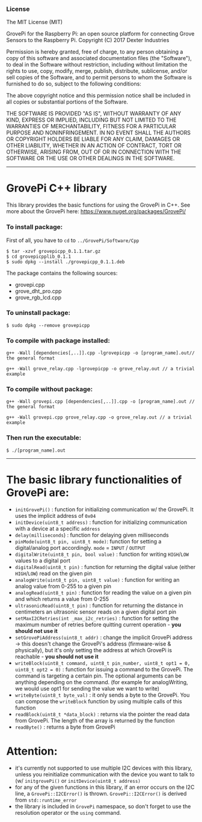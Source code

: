 ### License

The MIT License (MIT)

GrovePi for the Raspberry Pi: an open source platform for connecting Grove Sensors to the Raspberry Pi.
Copyright (C) 2017  Dexter Industries

Permission is hereby granted, free of charge, to any person obtaining a copy
of this software and associated documentation files (the "Software"), to deal
in the Software without restriction, including without limitation the rights
to use, copy, modify, merge, publish, distribute, sublicense, and/or sell
copies of the Software, and to permit persons to whom the Software is
furnished to do so, subject to the following conditions:

The above copyright notice and this permission notice shall be included in
all copies or substantial portions of the Software.

THE SOFTWARE IS PROVIDED "AS IS", WITHOUT WARRANTY OF ANY KIND, EXPRESS OR
IMPLIED, INCLUDING BUT NOT LIMITED TO THE WARRANTIES OF MERCHANTABILITY,
FITNESS FOR A PARTICULAR PURPOSE AND NONINFRINGEMENT. IN NO EVENT SHALL THE
AUTHORS OR COPYRIGHT HOLDERS BE LIABLE FOR ANY CLAIM, DAMAGES OR OTHER
LIABILITY, WHETHER IN AN ACTION OF CONTRACT, TORT OR OTHERWISE, ARISING FROM,
OUT OF OR IN CONNECTION WITH THE SOFTWARE OR THE USE OR OTHER DEALINGS IN
THE SOFTWARE.

---
# GrovePi C++ library

This library provides the basic functions for using the GrovePi in C++.
See more about the GrovePi here:  https://www.nuget.org/packages/GrovePi/

### To install package:
First of all, you have to `cd` to `../GrovePi/Software/Cpp`
```
$ tar -xzvf grovepicpp_0.1.1.tar.gz
$ cd grovepicpplib_0.1.1
$ sudo dpkg --install ./grovepicpp_0.1.1.deb
```

The package contains the following sources:
* grovepi.cpp
* grove_dht_pro.cpp
* grove_rgb_lcd.cpp

### To uninstall package:
```
$ sudo dpkg --remove grovepicpp
```

### To compile with package installed:
```
g++ -Wall [dependencies[,..]].cpp -lgrovepicpp -o [program_name].out// the general format
```
```
g++ -Wall grove_relay.cpp -lgrovepicpp -o grove_relay.out // a trivial example
```

### To compile without package:
```
g++ -Wall grovepi.cpp [dependencies[,..]].cpp -o [program_name].out // the general format
```
```
g++ -Wall grovepi.cpp grove_relay.cpp -o grove_relay.out // a trivial example
```

### Then run the executable:
```
$ ./[program_name].out
```
---
# The basic library functionalities of GrovePi are:
* `initGrovePi()` : function for initializing communication w/ the GrovePi. It uses the implicit address of `0x04`
* `initDevice(uint8_t address)` : function for initializing communication with a device at a specific `address`
* `delay(milliseconds`) : function for delaying given milliseconds
* `pinMode(uint8_t pin, uint8_t mode)`: function for setting a digital/analog port accordingly. `mode` = `INPUT` / `OUTPUT`
* `digitalWrite(uint8_t pin, bool value)` : function for writing `HIGH`/`LOW` values to a digital port
* `digitalRead(uint8_t pin)` : function for returning the digital value (either `HIGH`/`LOW`) read on the given pin
* `analogWrite(uint8_t pin, uint8_t value)` : function for writing an analog value from 0-255 to a given pin
* `analogRead(uint8_t pin)` : function for reading the value on a given pin and which returns a value from 0-255
* `ultrasonicRead(uint8_t pin)` : function for returning the distance in centimeters an ultrasonic sensor reads on a given digital port pin
* `setMaxI2CRetries(int _max_i2c_retries)` : function for setting the maximum number of retries before quitting current operation - **you should not use it**
* `setGrovePiAddress(uint8_t addr)` : change the implicit GrovePi address -> this doesn't change the GrovePi's address (firmware-wise & physically), but it's only setting the address at which GrovePi is reachable - **you should not use it**
* `writeBlock(uint8_t command, uint8_t pin_number, uint8_t opt1 = 0, uint8_t opt2 = 0)` : function for issuing a command to the GrovePi. The command is targeting a certain pin. The optional arguments can be anything depending on the command. (for example for analogWriting, we would use opt1 for sending the value we want to write)
* `writeByte(uint8_t byte_val)` : it only sends a byte to the GrovePi. You can compose the `writeBlock` function by using multiple calls of this function
* `readBlock(uint8_t *data_block)` : returns via the pointer the read data from GrovePi. The length of the array is returned by the function
* `readByte()` : returns a byte from GrovePi

# Attention:
* it's currently not supported to use multiple I2C devices with this library, unless you reinitialize communication with the device you want to talk to (w/ `initgrovePi()` or `initDevice(uint8_t address)`
* for any of the given functions in this library, if an error occurs on the I2C line, a `GrovePi::I2CError()` is thrown. `GrovePi::I2CError()` is derived from `std::runtime_error`
* the library is included in `GrovePi` namespace, so don't forget to use the resolution operator or the `using` command.

